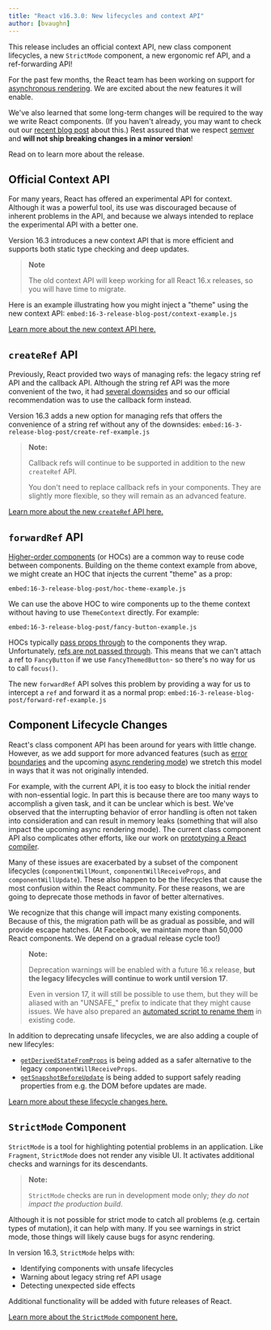 ```yaml
---
title: "React v16.3.0: New lifecycles and context API"
author: [bvaughn]
---
```


This release includes an official context API, new class component lifecycles, a new `StrictMode` component, a new ergonomic ref API, and a ref-forwarding API!

For the past few months, the React team has been working on support for [asynchronous rendering](/blog/2018/03/01/sneak-peek-beyond-react-16.html). We are excited about the new features it will enable.

We've also learned that some long-term changes will be required to the way we write React components. (If you haven't already, you may want to check out our [recent blog post](/blog/2018/03/27/update-on-async-rendering.html) about this.) Rest assured that we respect [semver](https://semver.org/) and **will not ship breaking changes in a minor version**!

Read on to learn more about the release.

## Official Context API

For many years, React has offered an experimental API for context. Although it was a powerful tool, its use was discouraged because of inherent problems in the API, and because we always intended to replace the experimental API with a better one.

Version 16.3 introduces a new context API that is more efficient and supports both static type checking and deep updates.

> **Note**
>
> The old context API will keep working for all React 16.x releases, so you will have time to migrate.

Here is an example illustrating how you might inject a "theme" using the new context API:
`embed:16-3-release-blog-post/context-example.js`

[Learn more about the new context API here.](/docs/context.html)

## `createRef` API

Previously, React provided two ways of managing refs: the legacy string ref API and the callback API. Although the string ref API was the more convenient of the two, it had [several downsides](https://github.com/facebook/react/issues/1373) and so our official recommendation was to use the callback form instead.

Version 16.3 adds a new option for managing refs that offers the convenience of a string ref without any of the downsides:
`embed:16-3-release-blog-post/create-ref-example.js`

> **Note:**
>
> Callback refs will continue to be supported in addition to the new `createRef` API.
>
> You don't need to replace callback refs in your components. They are slightly more flexible, so they will remain as an advanced feature.

[Learn more about the new `createRef` API here.](/docs/refs-and-the-dom.html)

## `forwardRef` API

[Higher-order components](/docs/higher-order-components.html) (or HOCs) are a common way to reuse code between components. Building on the theme context example from above, we might create an HOC that injects the current "theme" as a prop:

`embed:16-3-release-blog-post/hoc-theme-example.js`

We can use the above HOC to wire components up to the theme context without having to use `ThemeContext` directly. For example:

`embed:16-3-release-blog-post/fancy-button-example.js`

HOCs typically [pass props through](/docs/higher-order-components.html#convention-pass-unrelated-props-through-to-the-wrapped-component) to the components they wrap. Unfortunately, [refs are not passed through](/docs/higher-order-components.html#refs-arent-passed-through). This means that we can't attach a ref to `FancyButton` if we use `FancyThemedButton`- so there's no way for us to call `focus()`.

The new `forwardRef` API solves this problem by providing a way for us to intercept a `ref` and forward it as a normal prop:
`embed:16-3-release-blog-post/forward-ref-example.js`

## Component Lifecycle Changes

React's class component API has been around for years with little change. However, as we add support for more advanced features (such as [error boundaries](/docs/react-component.html#componentdidcatch) and the upcoming [async rendering mode](/blog/2018/03/01/sneak-peek-beyond-react-16.html)) we stretch this model in ways that it was not originally intended.

For example, with the current API, it is too easy to block the initial render with non-essential logic. In part this is because there are too many ways to accomplish a given task, and it can be unclear which is best. We've observed that the interrupting behavior of error handling is often not taken into consideration and can result in memory leaks (something that will also impact the upcoming async rendering mode). The current class component API also complicates other efforts, like our work on [prototyping a React compiler](https://twitter.com/trueadm/status/944908776896978946).

Many of these issues are exacerbated by a subset of the component lifecycles (`componentWillMount`, `componentWillReceiveProps`, and `componentWillUpdate`). These also happen to be the lifecycles that cause the most confusion within the React community. For these reasons, we are going to deprecate those methods in favor of better alternatives.

We recognize that this change will impact many existing components. Because of this, the migration path will be as gradual as possible, and will provide escape hatches. (At Facebook, we maintain more than 50,000 React components. We depend on a gradual release cycle too!)

> **Note:**
>
> Deprecation warnings will be enabled with a future 16.x release, **but the legacy lifecycles will continue to work until version 17**.
>
> Even in version 17, it will still be possible to use them, but they will be aliased with an "UNSAFE_" prefix to indicate that they might cause issues. We have also prepared an [automated script to rename them](https://github.com/reactjs/react-codemod#rename-unsafe-lifecycles) in existing code.

In addition to deprecating unsafe lifecycles, we are also adding a couple of new lifecyles:
* [`getDerivedStateFromProps`](/docs/react-component.html#static-getderivedstatefromprops) is being added as a safer alternative to the legacy `componentWillReceiveProps`.
* [`getSnapshotBeforeUpdate`](/docs/react-component.html#getsnapshotbeforeupdate) is being added to support safely reading properties from e.g. the DOM before updates are made.

[Learn more about these lifecycle changes here.](/blog/2018/03/27/update-on-async-rendering.html)

## `StrictMode` Component

`StrictMode` is a tool for highlighting potential problems in an application. Like `Fragment`, `StrictMode` does not render any visible UI. It activates additional checks and warnings for its descendants.

> **Note:**
>
> `StrictMode` checks are run in development mode only; _they do not impact the production build_.

Although it is not possible for strict mode to catch all problems (e.g. certain types of mutation), it can help with many. If you see warnings in strict mode, those things will likely cause bugs for async rendering.

In version 16.3, `StrictMode` helps with:
* Identifying components with unsafe lifecycles
* Warning about legacy string ref API usage
* Detecting unexpected side effects

Additional functionality will be added with future releases of React.

[Learn more about the `StrictMode` component here.](/docs/strict-mode.html)
